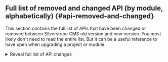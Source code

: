 ## Full list of removed and changed API (by module, alphabetically) {#api-removed-and-changed}

This section contains the full list of APIs that have been changed or removed between Silverstripe CMS old version and new version. You most likely don't need to read the entire list. But it can be a useful reference to have open when upgrading a project or module.

<details>
<summary>Reveal full list of API changes</summary>

<!-- markdownlint-disable proper-names enhanced-proper-names -->


</details>
